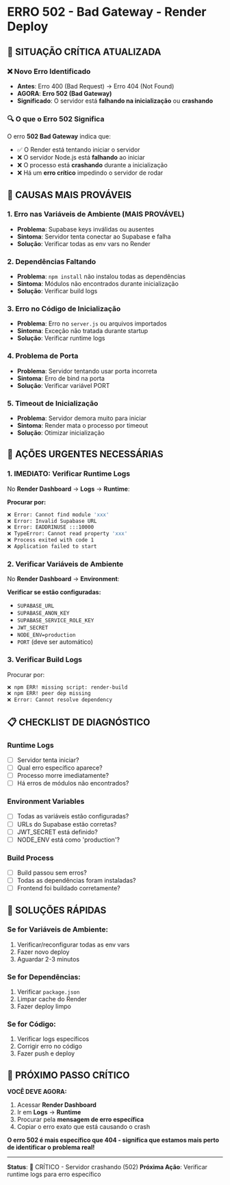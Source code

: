 # ERRO 502 - Bad Gateway - Render Deploy

## 🚨 SITUAÇÃO CRÍTICA ATUALIZADA

### ❌ Novo Erro Identificado
- **Antes**: Erro 400 (Bad Request) → Erro 404 (Not Found)
- **AGORA**: **Erro 502 (Bad Gateway)**
- **Significado**: O servidor está **falhando na inicialização** ou **crashando**

### 🔍 O que o Erro 502 Significa

O erro **502 Bad Gateway** indica que:
- ✅ O Render está tentando iniciar o servidor
- ❌ O servidor Node.js está **falhando** ao iniciar
- ❌ O processo está **crashando** durante a inicialização
- ❌ Há um **erro crítico** impedindo o servidor de rodar

## 🎯 CAUSAS MAIS PROVÁVEIS

### 1. **Erro nas Variáveis de Ambiente** (MAIS PROVÁVEL)
- **Problema**: Supabase keys inválidas ou ausentes
- **Sintoma**: Servidor tenta conectar ao Supabase e falha
- **Solução**: Verificar todas as env vars no Render

### 2. **Dependências Faltando**
- **Problema**: `npm install` não instalou todas as dependências
- **Sintoma**: Módulos não encontrados durante inicialização
- **Solução**: Verificar build logs

### 3. **Erro no Código de Inicialização**
- **Problema**: Erro no `server.js` ou arquivos importados
- **Sintoma**: Exceção não tratada durante startup
- **Solução**: Verificar runtime logs

### 4. **Problema de Porta**
- **Problema**: Servidor tentando usar porta incorreta
- **Sintoma**: Erro de bind na porta
- **Solução**: Verificar variável PORT

### 5. **Timeout de Inicialização**
- **Problema**: Servidor demora muito para iniciar
- **Sintoma**: Render mata o processo por timeout
- **Solução**: Otimizar inicialização

## 🔧 AÇÕES URGENTES NECESSÁRIAS

### 1. **IMEDIATO: Verificar Runtime Logs**
No **Render Dashboard** → **Logs** → **Runtime**:

**Procurar por:**
```bash
❌ Error: Cannot find module 'xxx'
❌ Error: Invalid Supabase URL
❌ Error: EADDRINUSE :::10000
❌ TypeError: Cannot read property 'xxx'
❌ Process exited with code 1
❌ Application failed to start
```

### 2. **Verificar Variáveis de Ambiente**
No **Render Dashboard** → **Environment**:

**Verificar se estão configuradas:**
- `SUPABASE_URL`
- `SUPABASE_ANON_KEY`
- `SUPABASE_SERVICE_ROLE_KEY`
- `JWT_SECRET`
- `NODE_ENV=production`
- `PORT` (deve ser automático)

### 3. **Verificar Build Logs**
Procurar por:
```bash
❌ npm ERR! missing script: render-build
❌ npm ERR! peer dep missing
❌ Error: Cannot resolve dependency
```

## 📋 CHECKLIST DE DIAGNÓSTICO

### Runtime Logs
- [ ] Servidor tenta iniciar?
- [ ] Qual erro específico aparece?
- [ ] Processo morre imediatamente?
- [ ] Há erros de módulos não encontrados?

### Environment Variables
- [ ] Todas as variáveis estão configuradas?
- [ ] URLs do Supabase estão corretas?
- [ ] JWT_SECRET está definido?
- [ ] NODE_ENV está como 'production'?

### Build Process
- [ ] Build passou sem erros?
- [ ] Todas as dependências foram instaladas?
- [ ] Frontend foi buildado corretamente?

## 🚀 SOLUÇÕES RÁPIDAS

### Se for Variáveis de Ambiente:
1. Verificar/reconfigurar todas as env vars
2. Fazer novo deploy
3. Aguardar 2-3 minutos

### Se for Dependências:
1. Verificar `package.json`
2. Limpar cache do Render
3. Fazer deploy limpo

### Se for Código:
1. Verificar logs específicos
2. Corrigir erro no código
3. Fazer push e deploy

## 🎯 PRÓXIMO PASSO CRÍTICO

**VOCÊ DEVE AGORA:**
1. Acessar **Render Dashboard**
2. Ir em **Logs** → **Runtime**
3. Procurar pela **mensagem de erro específica**
4. Copiar o erro exato que está causando o crash

**O erro 502 é mais específico que 404 - significa que estamos mais perto de identificar o problema real!**

---

**Status**: 🚨 CRÍTICO - Servidor crashando (502)
**Próxima Ação**: Verificar runtime logs para erro específico